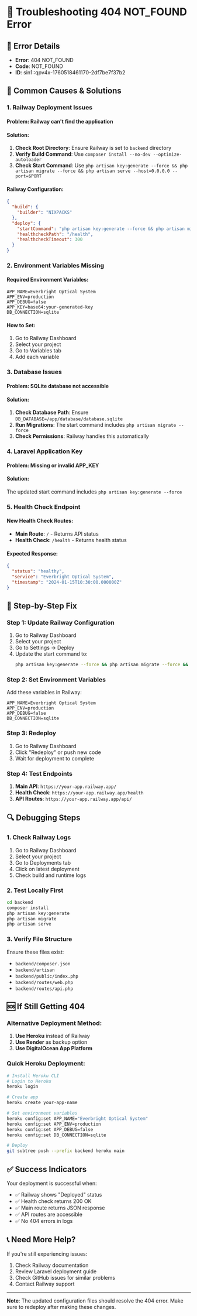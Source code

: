 # 🔧 Troubleshooting 404 NOT_FOUND Error

## 🚨 **Error Details**
- **Error**: 404 NOT_FOUND
- **Code**: NOT_FOUND
- **ID**: sin1::qpv4x-1760518461170-2df7be7f37b2

## 🎯 **Common Causes & Solutions**

### **1. Railway Deployment Issues**

#### **Problem**: Railway can't find the application
#### **Solution**: 
1. **Check Root Directory**: Ensure Railway is set to `backend` directory
2. **Verify Build Command**: Use `composer install --no-dev --optimize-autoloader`
3. **Check Start Command**: Use `php artisan key:generate --force && php artisan migrate --force && php artisan serve --host=0.0.0.0 --port=$PORT`

#### **Railway Configuration**:
```json
{
  "build": {
    "builder": "NIXPACKS"
  },
  "deploy": {
    "startCommand": "php artisan key:generate --force && php artisan migrate --force && php artisan serve --host=0.0.0.0 --port=$PORT",
    "healthcheckPath": "/health",
    "healthcheckTimeout": 300
  }
}
```

### **2. Environment Variables Missing**

#### **Required Environment Variables**:
```
APP_NAME=Everbright Optical System
APP_ENV=production
APP_DEBUG=false
APP_KEY=base64:your-generated-key
DB_CONNECTION=sqlite
```

#### **How to Set**:
1. Go to Railway Dashboard
2. Select your project
3. Go to Variables tab
4. Add each variable

### **3. Database Issues**

#### **Problem**: SQLite database not accessible
#### **Solution**:
1. **Check Database Path**: Ensure `DB_DATABASE=/app/database/database.sqlite`
2. **Run Migrations**: The start command includes `php artisan migrate --force`
3. **Check Permissions**: Railway handles this automatically

### **4. Laravel Application Key**

#### **Problem**: Missing or invalid APP_KEY
#### **Solution**: 
The updated start command includes `php artisan key:generate --force`

### **5. Health Check Endpoint**

#### **New Health Check Routes**:
- **Main Route**: `/` - Returns API status
- **Health Check**: `/health` - Returns health status

#### **Expected Response**:
```json
{
  "status": "healthy",
  "service": "Everbright Optical System",
  "timestamp": "2024-01-15T10:30:00.000000Z"
}
```

## 🚀 **Step-by-Step Fix**

### **Step 1: Update Railway Configuration**
1. Go to Railway Dashboard
2. Select your project
3. Go to Settings → Deploy
4. Update the start command to:
   ```bash
   php artisan key:generate --force && php artisan migrate --force && php artisan serve --host=0.0.0.0 --port=$PORT
   ```

### **Step 2: Set Environment Variables**
Add these variables in Railway:
```
APP_NAME=Everbright Optical System
APP_ENV=production
APP_DEBUG=false
DB_CONNECTION=sqlite
```

### **Step 3: Redeploy**
1. Go to Railway Dashboard
2. Click "Redeploy" or push new code
3. Wait for deployment to complete

### **Step 4: Test Endpoints**
1. **Main API**: `https://your-app.railway.app/`
2. **Health Check**: `https://your-app.railway.app/health`
3. **API Routes**: `https://your-app.railway.app/api/`

## 🔍 **Debugging Steps**

### **1. Check Railway Logs**
1. Go to Railway Dashboard
2. Select your project
3. Go to Deployments tab
4. Click on latest deployment
5. Check build and runtime logs

### **2. Test Locally First**
```bash
cd backend
composer install
php artisan key:generate
php artisan migrate
php artisan serve
```

### **3. Verify File Structure**
Ensure these files exist:
- `backend/composer.json`
- `backend/artisan`
- `backend/public/index.php`
- `backend/routes/web.php`
- `backend/routes/api.php`

## 🆘 **If Still Getting 404**

### **Alternative Deployment Method**:
1. **Use Heroku** instead of Railway
2. **Use Render** as backup option
3. **Use DigitalOcean App Platform**

### **Quick Heroku Deployment**:
```bash
# Install Heroku CLI
# Login to Heroku
heroku login

# Create app
heroku create your-app-name

# Set environment variables
heroku config:set APP_NAME="Everbright Optical System"
heroku config:set APP_ENV=production
heroku config:set APP_DEBUG=false
heroku config:set DB_CONNECTION=sqlite

# Deploy
git subtree push --prefix backend heroku main
```

## ✅ **Success Indicators**

Your deployment is successful when:
- ✅ Railway shows "Deployed" status
- ✅ Health check returns 200 OK
- ✅ Main route returns JSON response
- ✅ API routes are accessible
- ✅ No 404 errors in logs

## 📞 **Need More Help?**

If you're still experiencing issues:
1. Check Railway documentation
2. Review Laravel deployment guide
3. Check GitHub issues for similar problems
4. Contact Railway support

---

**Note**: The updated configuration files should resolve the 404 error. Make sure to redeploy after making these changes.
